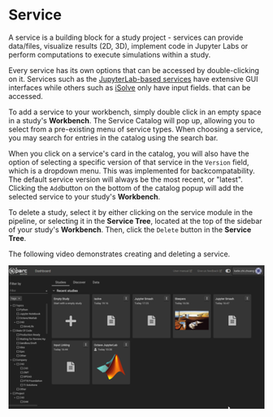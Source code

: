 # Service

A service is a building block for a study project - services can provide data/files, visualize results (2D, 3D), implement code in Jupyter Labs or perform computations to execute simulations within a study. 

Every service has its own options that can be accessed by double-clicking on it. Services such as the [JupyterLab-based services](JupyterLab/JupyterLabs.md) have extensive GUI interfaces while others such as [iSolve](iSolve.md) only have input fields. that can be accessed. 

To add a service to your workbench, simply double click in an empty space in a study's **Workbench**. The Service Catalog will pop up, allowing you to select from a pre-existing menu of service types. When choosing a service, you may search for entries in the catalog using the search bar. 

When you click on a service's card in the catalog, you will also have the option of selecting a specific version of that service in the ```Version``` field, which is a dropdown menu. This was implemented for backcompatability. The default service version will always be the most recent, or "latest". Clicking the ```Add```button on the bottom of the catalog popup will add the selected service to your study's **Workbench**.

To delete a study, select it by either clicking on the service module in the pipeline, or selecting it in the **Service Tree**, located at the top of the sidebar of your study's **Workbench**. Then, click the ```Delete``` button in the **Service Tree**.

The following video demonstrates creating and deleting a service.

![createdelete](../../_media/createdeleteserve.gif)
